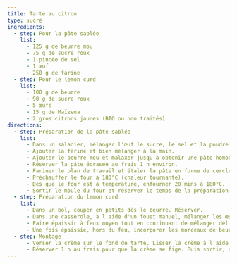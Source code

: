 ```yaml
---
title: Tarte au citron
type: sucré
ingredients:
  - step: Pour la pâte sablée
    list:
      - 125 g de beurre mou
      - 75 g de sucre roux
      - 1 pincée de sel
      - 1 œuf
      - 250 g de farine
  - step: Pour le lemon curd
    list:
      - 100 g de beurre
      - 90 g de sucre roux
      - 5 œufs
      - 15 g de Maïzena
      - 2 gros citrons jaunes (BIO ou non traités)
directions:
  - step: Préparation de la pâte sablée
    list:
      - Dans un saladier, mélanger l'œuf le sucre, le sel et la poudre d'amande.
      - Ajouter la farine et bien mélanger à la main.
      - Ajouter le beurre mou et malaxer jusqu'à obtenir une pâte homogène
      - Réserver la pâte écrasée au frais 1 h environ.
      - Fariner le plan de travail et étaler la pâte en forme de cercle. A l'aide du rouleau à pâtisserie, transférer dans un moule de 28 cm, piquer avec une fourchette et réserver au frais environ 30 mins.
      - Préchauffer le four à 180°C (chaleur tournante).
      - Dès que le four est à température, enfourner 20 mins à 180°C.
      - Sortir le moule du four et réserver le temps de la préparation de la garniture.
  - step: Préparation du lemon curd
    list:
      - Dans un bol, couper en petits dès le beurre. Réserver.
      - Dans une casserole, à l'aide d'un fouet manuel, mélanger les œufs avec le sucre et la Maïzena. Puis ajouter le zeste des citrons et leur jus.
      - Faire épaissir à feux moyen tout en continuant de mélanger délicatement au fouet.
      - Une fois épaissie, hors du feu, incorporer les morceaux de beurre et bien mélanger.
  - step: Montage
      - Verser la crème sur le fond de tarte. Lisser la crème à l'aide d'une maryse ou d'une spatule coudée.
      - Réserver 1 h au frais pour que la crème se fige. Puis sortir, démouler sur un plat de service et conserver à température ambiante. 
---
```

